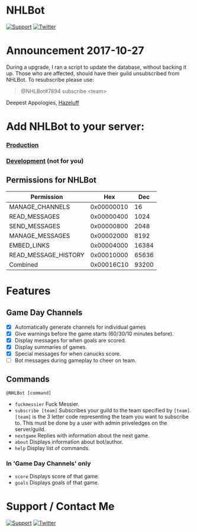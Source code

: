 # NHLBot
[![Support](https://img.shields.io/badge/Discord-NHLBot_Support-7289DA.svg?style=flat-square)](https://discord.gg/VVHe6d3) [![Twitter](https://img.shields.io/badge/Twitter-Hazeluff-00ACED.svg?style=flat-square&logo=twitter)](https://twitter.com/hazeluff)

# Announcement 2017-10-27

During a upgrade, I ran a script to update the database, without backing it up. Those who are affected, should have their guild unsubscribed from NHLBot. To resubscribe please use:

> @NHLBot#7894 subscribe \<team\>

Deepest Appologies,
[Hazeluff](https://twitter.com/hazeluff)

# Add NHLBot to your server:

### [Production](https://discordapp.com/oauth2/authorize?client_id=257345858515894272&scope=bot&permissions=93200)
### [Development](https://discordapp.com/oauth2/authorize?client_id=257345572162371588&scope=bot&permissions=93200) (not for you)

## Permissions for NHLBot

| Permission           | Hex        | Dec   |
|----------------------|------------|-------|
| MANAGE_CHANNELS      | 0x00000010 | 16    |
| READ_MESSAGES        | 0x00000400 | 1024  |
| SEND_MESSAGES        | 0x00000800 | 2048  |
| MANAGE_MESSAGES      | 0x00002000 | 8192  |
| EMBED_LINKS          | 0x00004000 | 16384 |
| READ_MESSAGE_HISTORY | 0x00010000 | 65636 |
| Combined             | 0x00016C10 | 93200 |

# Features
## Game Day Channels
- [x] Automatically generate channels for individual games
- [x] Give warnings before the game starts (60/30/10 minutes before).
- [x] Display messages for when goals are scored.
- [x] Display summaries of games.
- [x] Special messages for when canucks score.
- [ ] Bot messages during gameplay to cheer on team.

## Commands
`@NHLBot [command]`
- `fuckmessier` Fuck Messier.
- `subscribe [team]` Subscribes your guild to the team specified by `[team]`. `[team]` is the 3 letter code representing the team you want to subscribe to. This must be done by a user with admin priveledges on the server/guild. 
- `nextgame` Replies with information about the next game.
- `about` Displays information about bot/author.
- `help` Display list of commands.

### In 'Game Day Channels' only
- `score` Displays score of that game.
- `goals` Displays goals of that game.

# Support / Contact Me
[![Support](https://img.shields.io/badge/Discord-NHLBot_Support-7289DA.svg?style=flat-square)](https://discord.gg/VVHe6d3) [![Twitter](https://img.shields.io/badge/Twitter-Hazeluff-00ACED.svg?style=flat-square&logo=twitter)](https://twitter.com/hazeluff)
